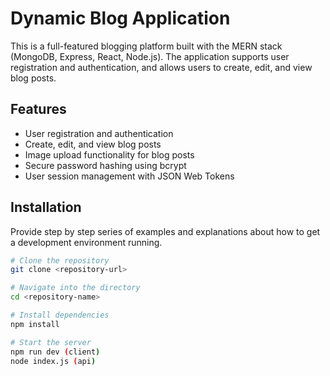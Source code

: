 # Dynamic Blog Application

This is a full-featured blogging platform built with the MERN stack (MongoDB, Express, React, Node.js). The application supports user registration and authentication, and allows users to create, edit, and view blog posts.

## Features

- User registration and authentication
- Create, edit, and view blog posts
- Image upload functionality for blog posts
- Secure password hashing using bcrypt
- User session management with JSON Web Tokens

## Installation

Provide step by step series of examples and explanations about how to get a development environment running.

```bash
# Clone the repository
git clone <repository-url>

# Navigate into the directory
cd <repository-name>

# Install dependencies
npm install

# Start the server
npm run dev (client)
node index.js (api)
